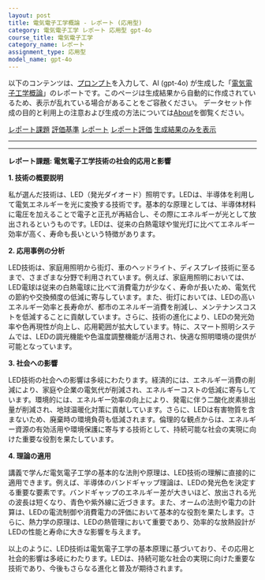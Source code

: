 ```yaml
---
layout: post
title: 電気電子工学概論 - レポート (応用型)
category: 電気電子工学 レポート 応用型 gpt-4o
course_title: 電気電子工学
category_name: レポート
assignment_type: 応用型
model_name: gpt-4o
---
```


以下のコンテンツは、[プロンプト](http://127.0.0.1:8000/generated/電気電子工学/gpt-4o/prompt_レポート-応用型.md)を入力して、AI (gpt-4o) が生成した「[電気電子工学概論](/contents/電気電子工学/)」のレポートです。このページは生成結果から自動的に作成されているため、表示が乱れている場合があることをご容赦ください。
データセット作成の目的と利用上の注意および生成の方法については[About](/About)を御覧ください。

[レポート課題](../レポート課題-応用型)
[評価基準](../評価基準-応用型)
[レポート](../レポート-応用型)
[レポート評価](../レポート評価-応用型)
[生成結果のみを表示](http://127.0.0.1:8000/generated/電気電子工学/gpt-4o/レポート-応用型.md)
  

***
***
  
**レポート課題: 電気電子工学技術の社会的応用と影響**

**1. 技術の概要説明**

私が選んだ技術は、LED（発光ダイオード）照明です。LEDは、半導体を利用して電気エネルギーを光に変換する技術です。基本的な原理としては、半導体材料に電圧を加えることで電子と正孔が再結合し、その際にエネルギーが光として放出されるというものです。LEDは、従来の白熱電球や蛍光灯に比べてエネルギー効率が高く、寿命も長いという特徴があります。

**2. 応用事例の分析**

LED技術は、家庭用照明から街灯、車のヘッドライト、ディスプレイ技術に至るまで、さまざまな分野で利用されています。例えば、家庭用照明においては、LED電球は従来の白熱電球に比べて消費電力が少なく、寿命が長いため、電気代の節約や交換頻度の低減に寄与しています。また、街灯においては、LEDの高いエネルギー効率と長寿命が、都市のエネルギー消費を削減し、メンテナンスコストを低減することに貢献しています。さらに、技術の進化により、LEDの発光効率や色再現性が向上し、応用範囲が拡大しています。特に、スマート照明システムでは、LEDの調光機能や色温度調整機能が活用され、快適な照明環境の提供が可能となっています。

**3. 社会への影響**

LED技術の社会への影響は多岐にわたります。経済的には、エネルギー消費の削減により、家庭や企業の電気代が削減され、エネルギーコストの低減に寄与しています。環境的には、エネルギー効率の向上により、発電に伴う二酸化炭素排出量が削減され、地球温暖化対策に貢献しています。さらに、LEDは有害物質を含まないため、廃棄時の環境負荷も低減されます。倫理的な観点からは、エネルギー資源の有効活用や環境保護に寄与する技術として、持続可能な社会の実現に向けた重要な役割を果たしています。

**4. 理論の適用**

講義で学んだ電気電子工学の基本的な法則や原理は、LED技術の理解に直接的に適用できます。例えば、半導体のバンドギャップ理論は、LEDの発光色を決定する重要な要素です。バンドギャップのエネルギー差が大きいほど、放出される光の波長は短くなり、青色や紫外線に近づきます。また、オームの法則や電力の計算は、LEDの電流制御や消費電力の評価において基本的な役割を果たします。さらに、熱力学の原理は、LEDの熱管理において重要であり、効率的な放熱設計がLEDの性能と寿命に大きな影響を与えます。

以上のように、LED技術は電気電子工学の基本原理に基づいており、その応用と社会的影響は多岐にわたります。LEDは、持続可能な社会の実現に向けた重要な技術であり、今後もさらなる進化と普及が期待されます。

